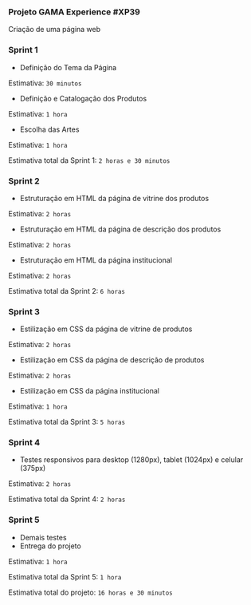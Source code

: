 ### Projeto GAMA Experience #XP39
Criação de uma página web

### Sprint 1
- Definição do Tema da Página

Estimativa: `30 minutos`

- Definição e Catalogação dos Produtos

Estimativa: `1 hora`

- Escolha das Artes

Estimativa: `1 hora`

Estimativa total da Sprint 1: `2 horas e 30 minutos`

### Sprint 2
- Estruturação em HTML da página de vitrine dos produtos
  
Estimativa: `2 horas`

- Estruturação em HTML da página de descrição dos produtos
  
Estimativa: `2 horas`

- Estruturação em HTML da página institucional
  
Estimativa: `2 horas`

Estimativa total da Sprint 2: `6 horas`

### Sprint 3
- Estilização em CSS da página de vitrine de produtos

Estimativa: `2 horas`

- Estilização em CSS da página de descrição de produtos

Estimativa: `2 horas`

- Estilização em CSS da página institucional

Estimativa: `1 hora`

Estimativa total da Sprint 3: `5 horas`

### Sprint 4
- Testes responsivos para desktop (1280px), tablet (1024px) e celular (375px)

Estimativa: `2 horas`

Estimativa total da Sprint 4: `2 horas`

### Sprint 5
- Demais testes
- Entrega do projeto

Estimativa: `1 hora`

Estimativa total da Sprint 5: `1 hora`

Estimativa total do projeto: `16 horas e 30 minutos`
